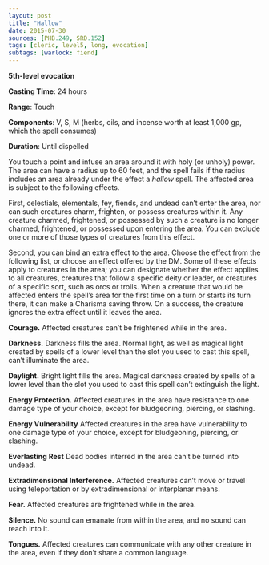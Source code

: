 ```yaml
---
layout: post
title: "Hallow"
date: 2015-07-30
sources: [PHB.249, SRD.152]
tags: [cleric, level5, long, evocation]
subtags: [warlock: fiend]
---
```


**5th-level evocation**

**Casting Time**: 24 hours

**Range**: Touch

**Components**: V, S, M (herbs, oils, and incense worth at least 1,000 gp, which the spell consumes)

**Duration**: Until dispelled

You touch a point and infuse an area around it with holy (or unholy) power. The area can have a radius up to 60 feet, and the spell fails if the radius includes an area already under the effect a *hallow* spell. The affected area is subject to the following effects. 

First, celestials, elementals, fey, fiends, and undead can’t enter the area, nor can such creatures charm, frighten, or possess creatures within it. Any creature charmed, frightened, or possessed by such a creature is no longer charmed, frightened, or possessed upon entering the area. You can exclude one or more of those types of creatures from this effect. 

Second, you can bind an extra effect to the area. Choose the effect from the following list, or choose an effect offered by the DM. Some of these effects apply to creatures in the area; you can designate whether the effect applies to all creatures, creatures that follow a specific deity or leader, or creatures of a specific sort, such as orcs or trolls. When a creature that would be affected enters the spell’s area for the first time on a turn or starts its turn there, it can make a Charisma saving throw. On a success, the creature ignores the extra effect until it leaves the area.

**Courage.** Affected creatures can’t be frightened while in the area. 

**Darkness.** Darkness fills the area. Normal light, as well as magical light created by spells of a lower level than the slot you used to cast this spell, can’t illuminate the area. 

**Daylight.** Bright light fills the area. Magical darkness created by spells of a lower level than the slot you used to cast this spell can’t extinguish the light. 

**Energy Protection.** Affected creatures in the area have resistance to one damage type of your choice, except for bludgeoning, piercing, or slashing. 

**Energy Vulnerability** Affected creatures in the area have vulnerability to one damage type of your choice, except for bludgeoning, piercing, or slashing. 

**Everlasting Rest** Dead bodies interred in the area can’t be turned into undead. 

**Extradimensional Interference.** Affected creatures can’t move or travel using teleportation or by extradimensional or interplanar means. 

**Fear.** Affected creatures are frightened while in the area. 

**Silence.** No sound can emanate from within the area, and no sound can reach into it. 

**Tongues.** Affected creatures can communicate with any other creature in the area, even if they don’t share a common language. 
